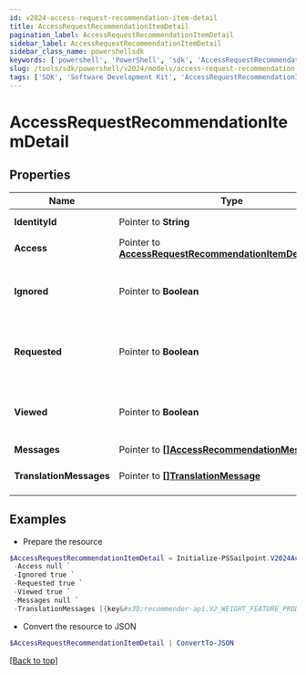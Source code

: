 ```yaml
---
id: v2024-access-request-recommendation-item-detail
title: AccessRequestRecommendationItemDetail
pagination_label: AccessRequestRecommendationItemDetail
sidebar_label: AccessRequestRecommendationItemDetail
sidebar_class_name: powershellsdk
keywords: ['powershell', 'PowerShell', 'sdk', 'AccessRequestRecommendationItemDetail'] 
slug: /tools/sdk/powershell/v2024/models/access-request-recommendation-item-detail
tags: ['SDK', 'Software Development Kit', 'AccessRequestRecommendationItemDetail']
---
```



# AccessRequestRecommendationItemDetail

## Properties

Name | Type | Description | Notes
------------ | ------------- | ------------- | -------------
**IdentityId** |  Pointer to **String** | Identity ID for the recommendation | [optional] 
**Access** |  Pointer to [**AccessRequestRecommendationItemDetailAccess**](access-request-recommendation-item-detail-access) |  | [optional] 
**Ignored** |  Pointer to **Boolean** | Whether or not the identity has already chosen to ignore this recommendation. | [optional] 
**Requested** |  Pointer to **Boolean** | Whether or not the identity has already chosen to request this recommendation. | [optional] 
**Viewed** |  Pointer to **Boolean** | Whether or not the identity reportedly viewed this recommendation. | [optional] 
**Messages** |  Pointer to [**[]AccessRecommendationMessage**](access-recommendation-message) |  | [optional] 
**TranslationMessages** |  Pointer to [**[]TranslationMessage**](translation-message) | The list of translation messages | [optional] 

## Examples

- Prepare the resource
```powershell
$AccessRequestRecommendationItemDetail = Initialize-PSSailpoint.V2024AccessRequestRecommendationItemDetail  -IdentityId 2c91808570313110017040b06f344ec9 `
 -Access null `
 -Ignored true `
 -Requested true `
 -Viewed true `
 -Messages null `
 -TranslationMessages [{key&#x3D;recommender-api.V2_WEIGHT_FEATURE_PRODUCT_INTERPRETATION_HIGH, values&#x3D;[75, department]}]
```

- Convert the resource to JSON
```powershell
$AccessRequestRecommendationItemDetail | ConvertTo-JSON
```


[[Back to top]](#) 

